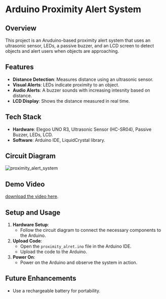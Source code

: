 # Arduino Proximity Alert System

## Overview
This project is an Aruduino-based proximity alert system that uses an ultrasonic sensor,
LEDs, a passive buzzer, and an LCD screen to detect objects and alert users when objects
are approaching. 

## Features 
- **Distance Detection**: Measures distance using an ultrasonic sensor.
- **Visual Alerts**: LEDs indicate proximity to an object.
- **Audio Alerts**: A buzzer sounds with increasing intesnity based on distance.
- **LCD Display**: Shows the distance measured in real time.

## Tech Stack
- **Hardware**: Elegoo UNO R3, Ultrasonic Sensor (HC-SR04), Passive Buzzer, LEDs, LCD.
- **Software**: Arduino IDE, LiquidCrystal library.

## Circuit Diagram
![proximity_alert_system](https://github.com/user-attachments/assets/b55b9d41-44bd-4e96-95ad-ec7201576f83)

## Demo Video
[download the video here](media/ProximityAlertSystemDemo.mp4).

## Setup and Usage
1. **Hardware Setup**:
   - Follow the circuit diagram to connect the necessary components to the Arduino.
2. **Upload Code**:
   - Open the `proximity_alret.ino` file in the Arduino IDE.
   - Upload the code to the Arduino.
3. **Power On**:
   - Power on the Arduino and observe the system in action.

## Future Enhancements
- Use a rechargeable battery for portability. 
